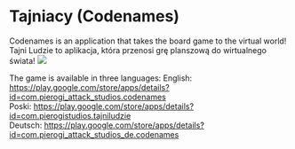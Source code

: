 # Tajniacy (Codenames)

Codenames is an application that takes the board game to the virtual world!  
Tajni Ludzie to aplikacja, która przenosi grę planszową do wirtualnego świata!
![](background.jpg)


The game is available in three languages:
English: https://play.google.com/store/apps/details?id=com.pierogi_attack_studios.codenames  
Poski: https://play.google.com/store/apps/details?id=com.pierogistudios.tajniludzie  
Deutsch: https://play.google.com/store/apps/details?id=com.pierogi_attack_studios_de.codenames  
